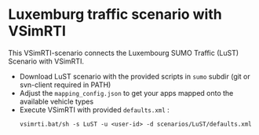 # Luxemburg traffic scenario with VSimRTI

This VSimRTI-scenario connects the Luxembourg SUMO Traffic (LuST) Scenario with VSimRTI. 

* Download LuST scenario with the provided scripts in `sumo` subdir (git or svn-client required in PATH)
* Adjust the `mapping_config.json` to get your apps mapped onto the available vehicle types
* Execute VSimRTI with provided `defaults.xml`  :
  ```
  vsimrti.bat/sh -s LuST -u <user-id> -d scenarios/LuST/defaults.xml
  ```

